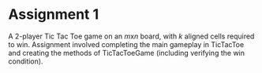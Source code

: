 # Assignment 1

A 2-player Tic Tac Toe game on an *m*x*n* board, with *k* aligned cells required to win. Assignment involved completing the main gameplay in TicTacToe and creating the methods of TicTacToeGame (including verifying the win condition).
